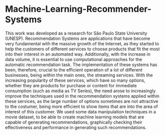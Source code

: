 # Machine-Learning-Recommender-Systems
This work was developed as a research for São Paulo State University (UNESP). Recommendation Systems are applications that have become very fundamental with the massive growth of the Internet, as they started to help the customers of different services to choose products that fit the most into their interest in an automated way. Additionally, with the increase in data volume, it is essential to use computational approaches for the automatic recommendation task. The implementation of these systems has been, therefore, crucial to the efficient operation of a lot of different businesses, being within the main ones, the streaming services. With the increasing popularity of these services, which have so many options, whether they are products for purchase or content for immediate consumption (such as media as TV Series), the need arose to increasingly improve the techniques used in the recommendation systems applied within these services, as the large number of options sometimes are not attractive to the costumer, being more efficient to show items that are into the area of interest of this customer. We used some data manipulation techniques in a movie dataset, to be able to create machine learning models that are capable of generating recommendations, graphically checking their effectiveness and performance in generating such recommendations. 
